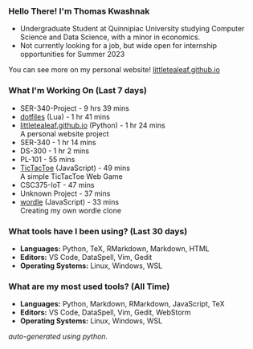 
### Hello There! I'm Thomas Kwashnak

- Undergraduate Student at Quinnipiac University studying Computer Science and Data Science, with a minor in economics.
- Not currently looking for a job, but wide open for internship opportunities for Summer 2023

You can see more on my personal website! [littletealeaf.github.io](https://littletealeaf.github.io)

### What I'm Working On (Last 7 days)
<ul><li>SER-340-Project - 9 hrs 39 mins</li><li><a href="https://github.com/LittleTealeaf/dotfiles">dotfiles</a> (Lua) - 1 hr 41 mins</li><li><a href="https://github.com/LittleTealeaf/littletealeaf.github.io">littletealeaf.github.io</a> (Python) - 1 hr 24 mins<br>A personal website project</li><li>SER-340 - 1 hr 14 mins</li><li>DS-300 - 1 hr 2 mins</li><li>PL-101 - 55 mins</li><li><a href="https://github.com/LittleTealeaf/TicTacToe">TicTacToe</a> (JavaScript) - 49 mins<br>A simple TicTacToe Web Game</li><li>CSC375-IoT - 47 mins</li><li>Unknown Project - 37 mins</li><li><a href="https://github.com/LittleTealeaf/wordle">wordle</a> (JavaScript) - 33 mins<br>Creating my own wordle clone</li></ul>

### What tools have I been using? (Last 30 days)
- **Languages:** Python, TeX, RMarkdown, Markdown, HTML
- **Editors:** VS Code, DataSpell, Vim, Gedit
- **Operating Systems:** Linux, Windows, WSL

### What are my most used tools? (All Time)
- **Languages:** Python, Markdown, RMarkdown, JavaScript, TeX
- **Editors:** VS Code, DataSpell, Vim, Gedit, WebStorm
- **Operating Systems:** Linux, Windows, WSL

*auto-generated using python.*
